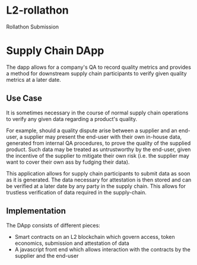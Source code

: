# L2-rollathon
Rollathon Submission

# Supply Chain DApp  

The dapp allows for a company's QA to record quality metrics and provides a method for downstream supply chain participants to verify given quality metrics at a later date.

## Use Case  

It is sometimes necessary in the course of normal supply chain operations to verify any given data regarding a product's quality.  

For example, should a quality dispute arise between a supplier and an end-user, a supplier may present the end-user with their own in-house data, generated from internal QA procedures, to prove the quality of the supplied product. Such data may be treated as untrustworthy by the end-user, given the incentive of the supplier to mitigate their own risk (i.e. the supplier may want to cover their own ass by fudging their data). 

This application allows for supply chain participants to submit data as soon as it is generated. The data necessary for attestation is then stored and can be verified at a later date by any party in the supply chain. This allows for trustless verification of data required in the supply-chain.  

## Implementation  

The DApp consists of different pieces:

- Smart contracts on an L2 blockchain which govern access, token economics, submission and attestation of data
- A javascript front end which allows interaction with the contracts by the supplier and the end-user  

